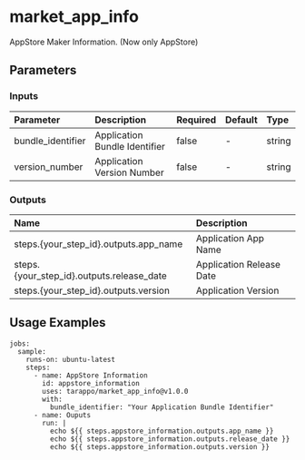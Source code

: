 # market_app_info
AppStore Maker Information.
(Now only AppStore)

## Parameters
### Inputs

|Parameter|Description|Required|Default|Type|
|:---|:---|:---|:---|:---|
|bundle_identifier|Application Bundle Identifier|false|-|string|
|version_number|Application Version Number|false|-|string|


### Outputs

|Name|Description|
|:-------|:----------|
|steps.{your_step_id}.outputs.app_name|Application App Name|
|steps.{your_step_id}.outputs.release_date|Application Release Date|
|steps.{your_step_id}.outputs.version|Application Version|


## Usage Examples

```
jobs:
  sample:
    runs-on: ubuntu-latest
    steps:
      - name: AppStore Information
        id: appstore_information
        uses: tarappo/market_app_info@v1.0.0
        with:
          bundle_identifier: "Your Application Bundle Identifier"
      - name: Ouputs
        run: |
          echo ${{ steps.appstore_information.outputs.app_name }}
          echo ${{ steps.appstore_information.outputs.release_date }}
          echo ${{ steps.appstore_information.outputs.version }}
```
